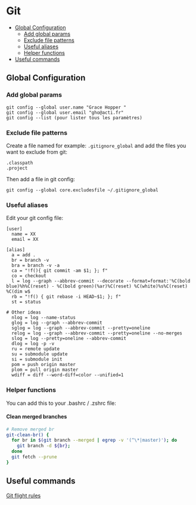 # Git

<!-- START doctoc generated TOC please keep comment here to allow auto update -->
<!-- DON'T EDIT THIS SECTION, INSTEAD RE-RUN doctoc TO UPDATE -->


- [Global Configuration](#global-configuration)
  - [Add global params](#add-global-params)
  - [Exclude file patterns](#exclude-file-patterns)
  - [Useful aliases](#useful-aliases)
  - [Helper functions](#helper-functions)
- [Useful commands](#useful-commands)

<!-- END doctoc generated TOC please keep comment here to allow auto update -->

## Global Configuration

### Add global params

```
git config --global user.name "Grace Hopper "
git config --global user.email "gho@acti.fr"
git config --list (pour lister tous les paramètres)
```

### Exclude file patterns

Create a file named for example: `.gitignore_global` and add the files you want to exclude from git:
```
.classpath
.project 
```

Then add a file in git config:
```
git config --global core.excludesfile ~/.gitignore_global
```

### Useful aliases

Edit your git config file:
```
[user]
  name = XX
  email = XX
  
[alias]
  a = add .
  br = branch -v
  bra = branch -v -a
  ca = "!f(){ git commit -am $1; }; f"
  co = checkout
  l = log --graph --abbrev-commit --decorate --format=format:'%C(bold blue)%h%C(reset) - %C(bold green)(%ar)%C(reset) %C(white)%s%C(reset) %C(dim w$
  rb = "!f() { git rebase -i HEAD~$1; }; f"
  st = status
  
# Other ideas
  nlog = log --name-status
  glog = log --graph --abbrev-commit
  sglog = log --graph --abbrev-commit --pretty=oneline
  relog = log --graph --abbrev-commit --pretty=oneline --no-merges
  slog = log --pretty=oneline --abbrev-commit
  dlog = log -p -v
  ru = remote update
  su = submodule update
  si = submodule init  
  pom = push origin master
  plom = pull origin master  
  wdiff = diff --word-diff=color --unified=1
```

### Helper functions

You can add this to your .bashrc / .zshrc file:

#### Clean merged branches

```bash
# Remove merged br
git-clean-br() {
  for br in $(git branch --merged | egrep -v '(^\*|master)'); do
    git branch -d ${br};
  done
  git fetch --prune
}
```

## Useful commands

[Git flight rules](https://github.com/k88hudson/git-flight-rules)
